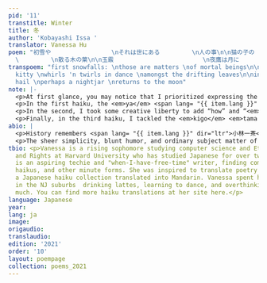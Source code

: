 ```yaml
---
pid: '11'
transtitle: Winter
title: 冬
author: 'Kobayashi Issa '
translator: Vanessa Hu
poem: "初雪や                 \nそれは世にある         \n人の事\n\n猫の子の                 \nくるくる舞や
  \         \n散る木の葉\n\n玉霰                         \n夜鷹は月に                 \n帰るめり"
transpoem: "first snowfalls: \nthose are matters \nof mortal beings\n\noh, how the
  kitty \nwhirls 'n twirls in dance \namongst the drifting leaves\n\nin pearls of
  hail \nperhaps a nightjar \nreturns to the moon"
note: |-
  <p>At first glance, you may notice that I prioritized expressing the haiku’s overall succinctness over the strict five-seven-five syllable pattern. Moreover, I tussled with grammar and vocabulary ambiguities in these poems, as well as the features of traditional haiku: one, the <em>kigo</em> <span lang= "{{ item.lang }}" dir="ltr">季語</span>, a seasonal phrase; and two, the <em>kireji</em> <span lang= "{{ item.lang }}" dir="ltr">切れ字</span>, to convey emphasis, contrast, or other nuances.</p>
  <p>In the first haiku, the <em>ya</em> <span lang= "{{ item.lang }}" dir="ltr">や</span> <em>kireji</em> juxtaposes two elements, and I chose to use a colon, rather than a dash or emphatic “oh!” to preserve the gentleness of the contemplation. I also considered why first snowfalls were <em>yo ni aru </em> / <em>hito no koto</em>, or “living people’s business.” Perhaps it’s not just because we like to measure the natural world through human-made joys and concerns, from postcard scenes to snow-shoveling woes, but also because we simply must exist alongside such markers of passing time. So, I chose “matter” to translate <em>koto</em> (“business”) to imply this obligatory quality and “mortal” rather than “living” being because, to me, a first snowfall emphasizes that impermanence. </p>
  <p>In the second, I took some creative liberty to add “how” and “<em>in</em> dance” to provide continuous grammatical structure, and rhymed “whirl” and “twirl” for a similar effect as the reduplicative phrase <em>kuru-kuru</em> (“spinning”). Moreover, I chose “amongst” over “among” since its <em>s</em> matches the <em>s</em> in dance and <em>f</em> in drifting; they convey a whispery lull as a small kitty plays serenely in after-autumn leaves.</p>
  <p>Finally, in the third haiku, I tackled the <em>kigo</em> <em>tama arare</em>, or “graupel” (which is essentially smaller hail). Since graupel isn’t well-known, I took inspiration from <em>tama</em> (“bead, gem”) and translated the <em>kigo</em> as “pearls of hail.” I selected the indefinite “a” and not “the” for the nightjar, to highlight mystery and melancholy. I imagine this scene as after a chilly storm — where an unnamed little bird, with a warm sigh of relief, takes to the lemon-lit moon cushioned atop bluish treescapes — as tiny pearls dot its wings and trace its flight-path home.</p>
abio: |
  <p>History remembers <span lang= "{{ item.lang }}" dir="ltr">小林一茶</span> Kobayashi Issa (1763–1827) as one of the four Great Haiku Poets of Japan, following the most-known Matsuo Basho of the seventeenth century. With his name registered as Nobuyuki, Issa was his pen name, meaning “a cup of tea” and gained him recognition for writing over twenty-thousand haiku, creating accompanying art, and other works like <em>haibun</em> (a mix of prose and haiku) and <em>renga</em> (collaborative linked verse). Issa’s life was quite sorrowful despite his popularity at the time, and he endured the deaths of his first wife and three children, as well as frequent economic instability.</p>
  <p>The sheer simplicity, blunt humor, and ordinary subject matter of Issa’s works contrast the more ceremonious character of traditional, Basho-style haiku. Issa often wrote about nature’s tiniest inhabitants: cats, birds, and even mosquitoes, touching upon empathy, loneliness, and the human condition. This search for understanding in the smallest parts of our universe is something that struck me with warmth and nostalgia — like finishing the last sip of a cup of tea.</p>
tbio: <p>Vanessa is a rising sophomore studying computer science and Ethnicity, Migration
  and Rights at Harvard University who has studied Japanese for over two years. She
  is an aspiring techie and "when-I-have-free-time" writer, finding comfort in vignettes,
  haikus, and other minute forms. She was inspired to translate poetry after buying
  a Japanese haiku collection translated into Mandarin. Vanessa spent her quarantine
  in the NJ suburbs  drinking lattes, learning to dance, and overthinking a tad too
  much. You can find more haiku translations at her site here.</p>
language: Japanese
year: 
lang: ja
image: 
origaudio: 
translaudio: 
edition: '2021'
order: '10'
layout: poempage
collection: poems_2021
---
```

